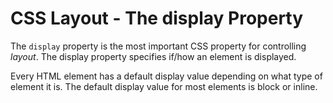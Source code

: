 # CSS Layout - The display Property
The `display` property is the most important CSS property for controlling _layout_. The display property specifies if/how an element is displayed.

Every HTML element has a default display value depending on what type of element it is. The default display value for most elements is block or inline.

